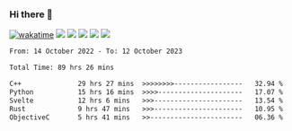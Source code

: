 ### Hi there 👋
[![wakatime](https://wakatime.com/badge/user/368879df-dc38-4b1a-86c4-8a2054a0e074.svg)](https://wakatime.com/@368879df-dc38-4b1a-86c4-8a2054a0e074)
<img src="https://img.shields.io/badge/Windows-0078D6?style=flat&logo=Windows&logoColor=white">
<img src="https://img.shields.io/badge/IntelliJ_IDEA-000000.svg?style=flat&logo=IntelliJ-IDEA&logoColor=white">
<img src="https://img.shields.io/badge/CLion-000000.svg?style=flat&logo=CLion&logoColor=white">
<img src="https://img.shields.io/badge/Visual_Studio_Code-007ACC?style=flat&logo=Visual-Studio-Code&logoColor=white">
<img src="https://img.shields.io/badge/Discord-5865F2?label=kano%233578&style=flat&logo=discord&logoColor=white">
<br>


<!--START_SECTION:waka-->

```txt
From: 14 October 2022 - To: 12 October 2023

Total Time: 89 hrs 26 mins

C++              29 hrs 27 mins  >>>>>>>>-----------------   32.94 %
Python           15 hrs 16 mins  >>>>---------------------   17.07 %
Svelte           12 hrs 6 mins   >>>----------------------   13.54 %
Rust             9 hrs 47 mins   >>>----------------------   10.95 %
ObjectiveC       5 hrs 41 mins   >>-----------------------   06.36 %
```

<!--END_SECTION:waka-->
